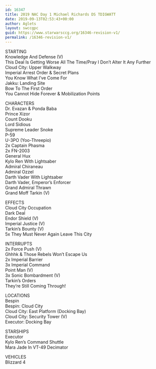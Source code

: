 ```yaml
---
id: 16347
title: 2019 NAC Day 1 Michael Richards DS TDIGWATT
date: 2019-09-13T02:53:43+00:00
author: Aglets
layout: swccgpc
guid: https://www.starwarsccg.org/16346-revision-v1/
permalink: /16346-revision-v1/
---
```

STARTING  
Knowledge And Defense (V)  
This Deal Is Getting Worse All The Time/Pray I Don’t Alter It Any Further  
Cloud City: Upper Walkway  
Imperial Arrest Order & Secret Plans  
You Know What I&#8217;ve Come For  
Jakku: Landing Site  
Bow To The First Order  
You Cannot Hide Forever & Mobilization Points

CHARACTERS  
Dr. Evazan & Ponda Baba  
Prince Xizor  
Count Dooku  
Lord Sidious  
Supreme Leader Snoke  
P-59  
U-3PO (Yoo-Threepio)  
2x Captain Phasma  
2x FN-2003  
General Hux  
Kylo Ren With Lightsaber  
Admiral Chiraneau  
Admiral Ozzel  
Darth Vader With Lightsaber  
Darth Vader, Emperor&#8217;s Enforcer  
Grand Admiral Thrawn  
Grand Moff Tarkin (V)

EFFECTS  
Cloud City Occupation  
Dark Deal  
Endor Shield (V)  
Imperial Justice (V)  
Tarkin&#8217;s Bounty (V)  
5x They Must Never Again Leave This City

INTERRUPTS  
2x Force Push (V)  
Ghhhk & Those Rebels Won&#8217;t Escape Us  
2x Imperial Barrier  
3x Imperial Command  
Point Man (V)  
3x Sonic Bombardment (V)  
Tarkin&#8217;s Orders  
They&#8217;re Still Coming Through!

LOCATIONS  
Bespin  
Bespin: Cloud City  
Cloud City: East Platform (Docking Bay)  
Cloud City: Security Tower (V)  
Executor: Docking Bay

STARSHIPS  
Executor  
Kylo Ren&#8217;s Command Shuttle  
Mara Jade In VT-49 Decimator

VEHICLES  
Blizzard 4